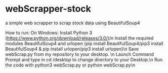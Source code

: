# webScrapper-stock
 a simple web scrapper to scrap stock data using BeautifulSoup4

How to run:
On Windows: 
Install Python 3 (https://www.python.org/download/releases/3.0/)/n
Install the required modules BeautifulSoup4 and urlopen (pip install BeautifulSoup4/pip3 install BeautifulSoup4 & pip install urlopen/pip3 install urlopen)\n
Save webScrap.py from my repository to your desktop. \n
Launch Command Prompt and type in cd /desktop to change directory to your Desktop.\n
Run the code with python3 webScrap.py or python webScrap.py\n
